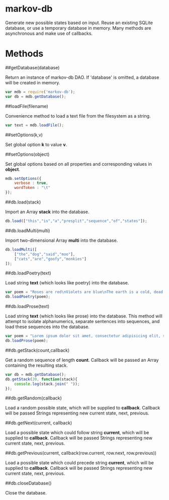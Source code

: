 markov-db
======

Generate new possible states based on input.  Reuse an existing SQLite database, or use a temporary database in memory.  Many methods are asynchronous and make use of callbacks.

Methods
======

##getDatabase(database)

Return an instance of markov-db DAO.  If 'database' is omitted, a database will be created in memory.

```javascript
var mdb = require('markov-db');
var db = mdb.getDatabase();
```

##loadFile(filename)

Convenience method to load a text file from the filesystem as a string.

```javascript
var text = mdb.loadFile();
```

##setOptions(k,v)

Set global option **k** to value **v**.

##setOptions(object)

Set global options based on all properties and corresponding values in **object**.

```javascript
mdb.setOptions({
	verbose : true,
	wordToken : "\t"
});
```

##db.load(stack)

Import an Array **stack** into the database.

```javascript
db.load(["this","is","a","presplit","sequence","of","states"]);
```

##db.loadMulti(multi)

Import two-dimensional Array **multi** into the database.

```javascript
db.loadMulti([
	["the","dog","said","moo"],
	["cats","are","goofy","monkies"]
]);
```

##db.loadPoetry(text)

Load string **text** (which looks like poetry) into the database.

```javascript
var poem = "Roses are red\nViolets are blue\nThe earth is a cold, dead place";
db.loadPoetry(poem);
```

##db.loadProse(text)

Load string **text** (which looks like prose) into the database.  This method will attempt to isolate alphanumerics, separate sentences into sequences, and load these sequences into the database.

```javascript
var poem = "Lorem ipsum dolor sit amet, consectetur adipisicing elit, sed do eiusmod tempor incididunt ut labore et dolore magna aliqua. Ut enim ad minim veniam, quis nostrud exercitation ullamco laboris nisi ut aliquip ex ea commodo consequat. Duis aute irure dolor in reprehenderit in voluptate velit esse cillum dolore eu fugiat nulla pariatur. Excepteur sint occaecat cupidatat non proident, sunt in culpa qui officia deserunt mollit anim id est laborum.";
db.loadProse(poem);
```

##db.getStack(count,callback)

Get a random sequence of length **count**.  Callback will be passed an Array containing the resulting stack.

```javascript
var db = mdb.getDatabase();
db.getStack(20, function(stack){
	console.log(stack.join(" "));
});
```

##db.getRandom(callback)

Load a random possible state, which will be supplied to **callback**.
Callback will be passed Strings representing new current state, next, previous.

##db.getNext(current, callback)

Load a possible state which could follow string **current**, which will be supplied to **callback**.
Callback will be passed Strings representing new current state, next, previous.

##db.getPrevious(current, callback(row.current, row.next, row.previous))

Load a possible state which could precede string **current**, which will be supplied to **callback**.
Callback will be passed Strings representing new current state, next, previous.

##db.closeDatabase()

Close the database.
